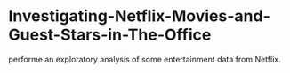 # Investigating-Netflix-Movies-and-Guest-Stars-in-The-Office
 performe an exploratory analysis of some entertainment data from Netflix.

